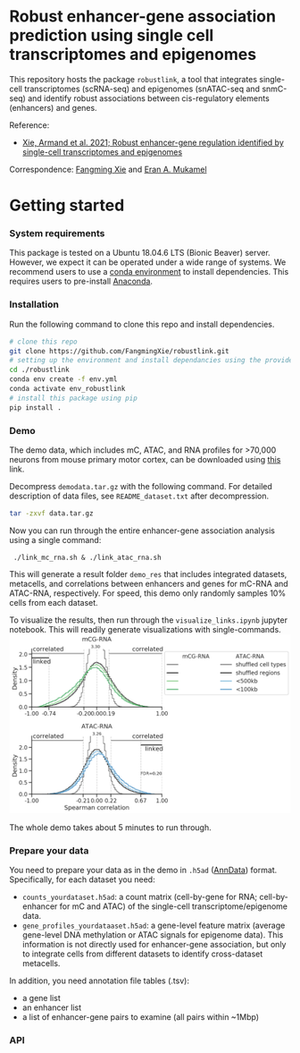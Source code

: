 # Robust enhancer-gene association prediction using single cell transcriptomes and epigenomes


This repository hosts the package `robustlink`, a tool that integrates single-cell transcriptomes (scRNA-seq) and epigenomes (snATAC-seq and snmC-seq) and identify robust associations between cis-regulatory elements (enhancers) and genes. 

Reference:
- [Xie, Armand et al. 2021; Robust enhancer-gene regulation identified by single-cell transcriptomes and epigenomes](https://www.biorxiv.org/content/10.1101/2021.10.25.465795v1)

Correspondence: [Fangming Xie](mailto:f7xie@ucsd.edu) and [Eran A. Mukamel](mailto:emukamel@ucsd.edu)

# Getting started
### System requirements ###

This package is tested on a Ubuntu 18.04.6 LTS (Bionic Beaver) server. However, we expect it can be operated under a wide range of systems.
We recommend users to use a [conda environment](https://docs.conda.io/projects/conda/en/latest/user-guide/getting-started.html) to install dependencies. This requires users to pre-install [Anaconda](https://www.anaconda.com/products/individual).

### Installation ###

Run the following command to clone this repo and install dependencies.
```bash
# clone this repo
git clone https://github.com/FangmingXie/robustlink.git
# setting up the environment and install dependancies using the provided `env.yml` file.
cd ./robustlink
conda env create -f env.yml
conda activate env_robustlink 
# install this package using pip
pip install .
```

### Demo ###

The demo data, which includes mC, ATAC, and RNA profiles for >70,000 neurons from mouse primary motor cortex, can be downloaded using [this](https://drive.google.com/file/d/1FHjSn4MuNz7nxE7h_Ib8oiJcjm8XZaOs/view?usp=sharing) link.

Decompress `demodata.tar.gz` with the following command. For detailed description of data files, see `README_dataset.txt` after decompression. 
```bash
tar -zxvf data.tar.gz 
```

Now you can run through the entire enhancer-gene association analysis using a single command:
```
 ./link_mc_rna.sh & ./link_atac_rna.sh
```
This will generate a result folder `demo_res` that includes integrated datasets, metacells, and correlations between enhancers and genes for mC-RNA and ATAC-RNA, respectively. For speed, this demo only randomly samples 10% cells from each dataset. 

To visualize the results, then run through the `visualize_links.ipynb` jupyter notebook. This will readily generate visualizations with single-commands.
![](./doc/result_dist.png)

The whole demo takes about 5 minutes to run through.

### Prepare your data ###

You need to prepare your data as in the demo in `.h5ad` ([AnnData](https://anndata.readthedocs.io/en/latest/)) format. Specifically, for each dataset you need:
- `counts_yourdataset.h5ad`: a count matrix (cell-by-gene for RNA; cell-by-enhancer for mC and ATAC) of the single-cell transcriptome/epigenome data.
- `gene_profiles_yourdataaset.h5ad`: a gene-level feature matrix (average gene-level DNA methylation or ATAC signals for epigenome data). This information is not directly used for enhancer-gene association, but only to integrate cells from different datasets to identify cross-dataset metacells.

In addition, you need annotation file tables (.tsv):
- a gene list
- an enhancer list
- a list of enhancer-gene pairs to examine (all pairs within ~1Mbp)

### API ###
